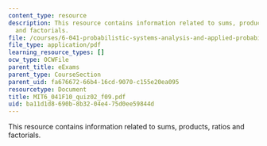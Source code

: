 ```yaml
---
content_type: resource
description: This resource contains information related to sums, products, ratios
  and factorials.
file: /courses/6-041-probabilistic-systems-analysis-and-applied-probability-fall-2010/ba11d1d8690b8b3204e475d0ee59844d_MIT6_041F10_quiz02_f09.pdf
file_type: application/pdf
learning_resource_types: []
ocw_type: OCWFile
parent_title: eExams
parent_type: CourseSection
parent_uid: fa676672-66b4-16cd-9070-c155e20ea095
resourcetype: Document
title: MIT6_041F10_quiz02_f09.pdf
uid: ba11d1d8-690b-8b32-04e4-75d0ee59844d
---
```

This resource contains information related to sums, products, ratios and factorials.

